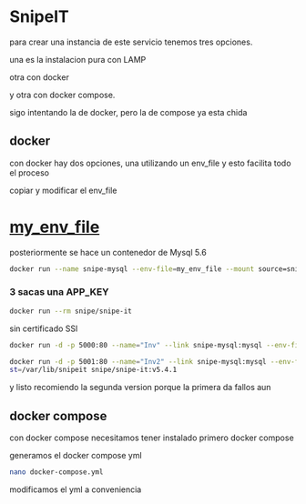 # SnipeIT

para crear una instancia de este servicio tenemos tres opciones.

una es  la instalacion pura con LAMP



otra con docker



y otra con docker compose.

sigo intentando la de docker, pero la de compose ya esta chida





## docker

con docker hay dos opciones, una utilizando un env_file y esto facilita todo el proceso



copiar y modificar el env_file

# [my_env_file](./my_env_file )

posteriormente se hace un contenedor de Mysql 5.6

```bash
docker run --name snipe-mysql --env-file=my_env_file --mount source=snipesql-vol,target=/var/lib/mysql -d -P mysql:5.6
```

### 3 sacas una APP_KEY

```bash
docker run --rm snipe/snipe-it
```

sin certificado SSl

```bash
docker run -d -p 5000:80 --name="Inv" --link snipe-mysql:mysql --env-file=my_env_file --mount source=snipe-vol,dst=/var/lib/snipeit snipe/snipe-it
```

```bash
docker run -d -p 5001:80 --name="Inv2" --link snipe-mysql:mysql --env-file=my_env_file2 --mount source=snipe-vol,d
st=/var/lib/snipeit snipe/snipe-it:v5.4.1
```

y listo recomiendo la segunda version porque la primera da fallos aun



## docker compose



con docker compose necesitamos tener instalado primero docker compose

generamos el docker compose yml

```bash
nano docker-compose.yml
```

modificamos el yml a conveniencia




